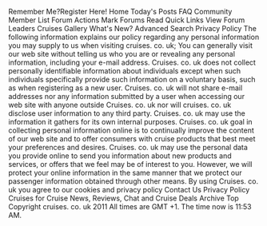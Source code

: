 Remember Me?Register Here! Home Today's Posts FAQ Community Member List Forum Actions Mark Forums Read Quick Links View Forum Leaders Cruises Gallery What's New? Advanced Search Privacy Policy The following information explains our policy regarding any personal information you may supply to us when visiting cruises. co. uk; You can generally visit our web site without telling us who you are or revealing any personal information, including your e-mail address. Cruises. co. uk does not collect personally identifiable information about individuals except when such individuals specifically provide such information on a voluntary basis, such as when registering as a new user. Cruises. co. uk will not share e-mail addresses nor any information submitted by a user when accessing our web site with anyone outside Cruises. co. uk nor will cruises. co. uk disclose user information to any third party. Cruises. co. uk may use the information it gathers for its own internal purposes. Cruises. co. uk goal in collecting personal information online is to continually improve the content of our web site and to offer consumers with cruise products that best meet your preferences and desires. Cruises. co. uk may use the personal data you provide online to send you information about new products and services, or offers that we feel may be of interest to you. However, we will protect your online information in the same manner that we protect our passenger information obtained through other means. By using Cruises. co. uk you agree to our cookies and privacy policy Contact Us Privacy Policy Cruises for Cruise News, Reviews, Chat and Cruise Deals Archive Top Copyright cruises. co. uk 2011 All times are GMT +1. The time now is 11:53 AM.